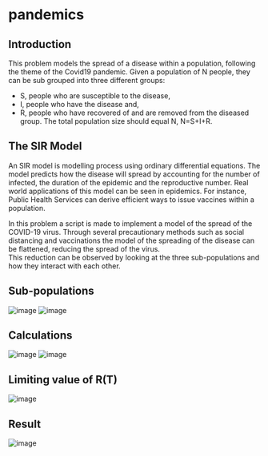 # pandemics

## Introduction

This problem models the spread of a disease within a population, following the theme of the Covid19 pandemic.
Given a population of N people, they can be sub grouped into three different groups:
- S, people who are susceptible to the disease,
- I, people who have the disease and,
- R, people who have recovered of and are removed from the diseased group.
The total population size should equal N, N=S+I+R. 

## The SIR Model

An SIR model is modelling process using ordinary differential equations. The model predicts how the disease will spread by accounting for the number of infected, the duration of the epidemic and the reproductive number. Real world applications of this model can be seen in epidemics. For instance, Public Health Services can derive efficient ways to issue vaccines within a population.

In this problem a script is made to implement a model of the spread of the COVID-19 virus. Through several precautionary methods such as social distancing and vaccinations the model of the spreading of the disease can be flattened, reducing the spread of the virus.  
This reduction can be observed by looking at the three sub-populations and how they interact with each other. 

## Sub-populations

![image](https://github.com/Tollymon13/pandemics/assets/159135691/18949b11-459e-4c69-be15-aa12b7d52c38)
![image](https://github.com/Tollymon13/pandemics/assets/159135691/8d924ccf-f9a7-46a2-bfe6-3ddee905b3a8)

## Calculations

![image](https://github.com/Tollymon13/pandemics/assets/159135691/04e7464b-6f41-4fb6-ba6c-bc19b02731d1)
![image](https://github.com/Tollymon13/pandemics/assets/159135691/a9a6244a-149e-47c3-9b1a-292e03366360)

## Limiting value of R(T)

![image](https://github.com/Tollymon13/pandemics/assets/159135691/325cdce5-faf4-47fa-bc62-9bc1118829ea)


## Result

![image](https://github.com/Tollymon13/pandemics/assets/159135691/27b8af3c-e92a-4143-a7d6-16c16bd37d28)
